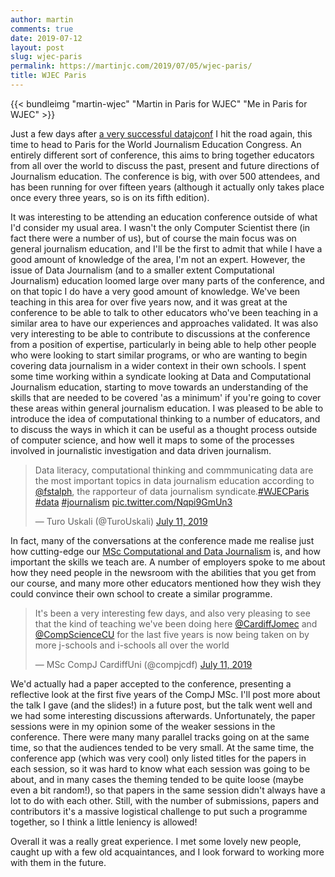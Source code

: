 ```yaml
---
author: martin
comments: true
date: 2019-07-12
layout: post
slug: wjec-paris
permalink: https://martinjc.com/2019/07/05/wjec-paris/
title: WJEC Paris
---
```


{{< bundleimg "martin-wjec" "Martin in Paris for WJEC" "Me in Paris for WJEC" >}}


Just a few days after [a very successful datajconf](https://martinjc.com/2019/07/05/datajconf-iii/) I hit the road again, this time to head to Paris for the World Journalism Education Congress. An entirely different sort of conference, this aims to bring together educators from all over the world to discuss the past, present and future directions of Journalism education. The conference is big, with over 500 attendees, and has been running for over fifteen years (although it actually only takes place once every three years, so is on its fifth edition).

It was interesting to be attending an education conference outside of what I'd consider my usual area. I wasn't the only Computer Scientist there (in fact there were a number of us), but of course the main focus was on general journalism education, and I'll be the first to admit that while I have a good amount of knowledge of the area, I'm not an expert. However, the issue of Data Journalism (and to a smaller extent Computational Journalism) education loomed large over many parts of the conference, and on that topic I do have a very good amount of knowledge. We've been teaching in this area for over five years now, and it was great at the conference to be able to talk to other educators who've been teaching in a similar area to have our experiences and approaches validated. It was also very interesting to be able to contribute to discussions at the conference from a position of expertise, particularly in being able to help other people who were looking to start similar programs, or who are wanting to begin covering data journalism in a wider context in their own schools. I spent some time working within a syndicate looking at Data and Computational Journalism education, starting to move towards an understanding of the skills that are needed to be covered 'as a minimum' if you're going to cover these areas within general journalism education. I was pleased to be able to introduce the idea of computational thinking to a number of educators, and to discuss the ways in which it can be useful as a thought process outside of computer science, and how well it maps to some of the processes involved in journalistic investigation and data driven journalism.


<blockquote class="twitter-tweet" data-lang="en"><p lang="en" dir="ltr">Data literacy, computational thinking and commmunicating data are the most important topics in data journalism education according to <a href="https://twitter.com/fstalph?ref_src=twsrc%5Etfw">@fstalph</a>, the rapporteur of data journalism syndicate.<a href="https://twitter.com/hashtag/WJECParis?src=hash&amp;ref_src=twsrc%5Etfw">#WJECParis</a> <a href="https://twitter.com/hashtag/data?src=hash&amp;ref_src=twsrc%5Etfw">#data</a> <a href="https://twitter.com/hashtag/journalism?src=hash&amp;ref_src=twsrc%5Etfw">#journalism</a> <a href="https://t.co/Nqpi9GmUn3">pic.twitter.com/Nqpi9GmUn3</a></p>&mdash; Turo Uskali (@TuroUskali) <a href="https://twitter.com/TuroUskali/status/1149250430733602816?ref_src=twsrc%5Etfw">July 11, 2019</a></blockquote>


In fact, many of the conversations at the conference made me realise just how cutting-edge our [MSc Computational and Data Journalism](https://www.cardiff.ac.uk/study/postgraduate/taught/courses/course/computational-and-data-journalism-msc) is, and how important the skills we teach are. A number of employers spoke to me about how they need people in the newsroom with the abilities that you get from our course, and many more other educators mentioned how they wish they could convince their own school to create a similar programme.

<blockquote class="twitter-tweet" data-lang="en"><p lang="en" dir="ltr">It&#39;s been a very interesting few days, and also very pleasing to see that the kind of teaching we&#39;ve been doing here <a href="https://twitter.com/CardiffJomec?ref_src=twsrc%5Etfw">@CardiffJomec</a> and <a href="https://twitter.com/CompScienceCU?ref_src=twsrc%5Etfw">@CompScienceCU</a> for the last five years is now being taken on by more j-schools and i-schools all over the world</p>&mdash; MSc CompJ CardiffUni (@compjcdf) <a href="https://twitter.com/compjcdf/status/1149273767031529472?ref_src=twsrc%5Etfw">July 11, 2019</a></blockquote>


We'd actually had a paper accepted to the conference, presenting a reflective look at the first five years of the CompJ MSc. I'll post more about the talk I gave (and the slides!) in a future post, but the talk went well and we had some interesting discussions afterwards. Unfortunately, the paper sessions were in my opinion some of the weaker sessions in the conference. There were many many parallel tracks going on at the same time, so that the audiences tended to be very small. At the same time, the conference app (which was very cool) only listed titles for the papers in each session, so it was hard to know what each session was going to be about, and in many cases the theming tended to be quite loose (maybe even a bit random!), so that papers in the same session didn't always have a lot to do with each other. Still, with the number of submissions, papers and contributors it's a massive logistical challenge to put such a programme together, so I think a little leniency is allowed!

Overall it was a really great experience. I met some lovely new people, caught up with a few old acquaintances, and I look forward to working more with them in the future.

